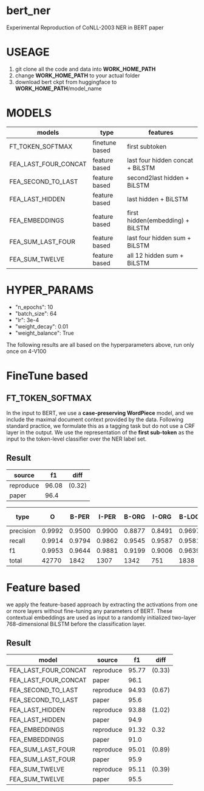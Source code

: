 # bert_ner
Experimental Reproduction of CoNLL-2003 NER in BERT paper

# USEAGE
1. git clone all the code and data into **WORK\_HOME\_PATH**
2. change **WORK\_HOME\_PATH** to your actual folder
3. download bert ckpt from huggingface to **WORK\_HOME\_PATH**/model_name

# MODELS
| models | type | features |
| --- | --- | --- |
| FT_TOKEN_SOFTMAX | finetune based | first subtoken |
| FEA_LAST_FOUR_CONCAT | feature based | last four hidden concat + BiLSTM |
| FEA_SECOND_TO_LAST | feature based | second2last hidden + BiLSTM |
| FEA_LAST_HIDDEN | feature based | last hidden + BiLSTM |
| FEA_EMBEDDINGS | feature based | first hidden(embedding) + BiLSTM |
| FEA_SUM_LAST_FOUR | feature based | last four hidden sum + BiLSTM |
| FEA_SUM_TWELVE | feature based | all 12 hidden sum + BiLSTM |

# HYPER_PARAMS
- "n_epochs": 10
- "batch_size": 64
- "lr": 3e-4
- "weight_decay": 0.01
- "weight_balance": True

The following results are all based on the hyperparameters above, run only once on 4-V100

# FineTune based
## FT_TOKEN_SOFTMAX
In the input to BERT, we use a **case-preserving WordPiece** model, and we include the maximal document context provided by the data. Following standard practice, we formulate this as a tagging task but do not use a CRF layer in the output. We use the representation of the **first sub-token** as the input to the token-level classifier over the NER label set.

## Result
| source | f1 | diff |
| --- | --- | --- |
| reproduce | 96.08 | (0.32) |
| paper | 96.4 | |

| type | O | B-PER | I-PER | B-ORG | I-ORG | B-LOC | I-LOC | B-MISC | I-MISC |
| --- | --- | --- | --- | --- | --- | --- | --- | --- | --- |
| precision | 0.9992 | 0.9500 | 0.9900 | 0.8877 | 0.8491 | 0.9697 | 0.8651 | 0.9022 | 0.7850 |
| recall | 0.9914 | 0.9794 | 0.9862 | 0.9545 | 0.9587 | 0.9581 | 0.9728 | 0.9208 | 0.9075 |
| f1 | 0.9953 | 0.9644 | 0.9881 | 0.9199 | 0.9006 | 0.9639 | 0.9158 | 0.9114 | 0.8418 |
| total | 42770 | 1842 | 1307 | 1342 | 751 | 1838 | 257 | 922 | 346 |

# Feature based
we apply the feature-based approach by extracting the activations from one or more layers without fine-tuning any parameters of BERT. These contextual embeddings are used as input to a randomly initialized two-layer 768-dimensional BiLSTM before the classification layer.

## Result
| model | source | f1 | diff |
| --- | --- | --- | --- |
| FEA_LAST_FOUR_CONCAT | reproduce | 95.77 | (0.33) |
| FEA_LAST_FOUR_CONCAT | paper | 96.1 |  |
| FEA_SECOND_TO_LAST | reproduce | 94.93 | (0.67) |
| FEA_SECOND_TO_LAST | paper | 95.6 |  |
| FEA_LAST_HIDDEN | reproduce | 93.88 | (1.02) |
| FEA_LAST_HIDDEN | paper | 94.9 |  |
| FEA_EMBEDDINGS | reproduce | 91.32 | 0.32  |
| FEA_EMBEDDINGS | paper | 91.0 |  |
| FEA_SUM_LAST_FOUR | reproduce | 95.01 | (0.89) |
| FEA_SUM_LAST_FOUR | paper | 95.9 |  |
| FEA_SUM_TWELVE | reproduce | 95.11 | (0.39) |
| FEA_SUM_TWELVE | paper | 95.5 |  |
